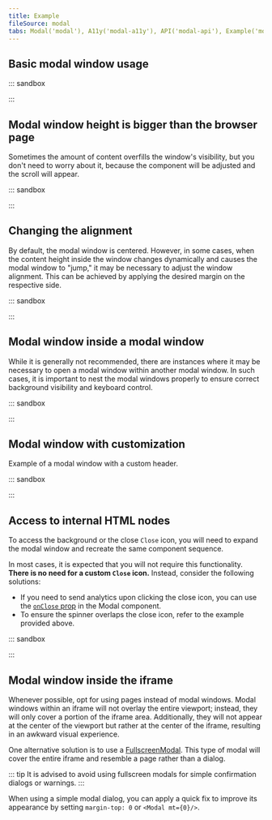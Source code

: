 ```yaml
---
title: Example
fileSource: modal
tabs: Modal('modal'), A11y('modal-a11y'), API('modal-api'), Example('modal-code'), Changelog('modal-changelog')
---
```


## Basic modal window usage

::: sandbox

<script lang="tsx">
import React from 'react';
import Button from '@semcore/ui/button';
import Modal from '@semcore/ui/modal';
import { Text } from '@semcore/ui/typography';

const Demo = () => {
  const [visible, setVisible] = React.useState(false);
  const handleOpen = React.useCallback(() => setVisible(true), []);
  const handleClose = React.useCallback(() => setVisible(false), []);

  return (
    <React.Fragment>
      <Button use='primary' onClick={handleOpen}>
        Open modal
      </Button>
      <Modal visible={visible} onClose={handleClose}>
        <Modal.Title>Do you want to save your changes?</Modal.Title>
        <Text size={200} mb={4} tag='p'>
          Your changes will be lost if you don't save them.
        </Text>
        <Button use='primary' theme='success' size='l' onClick={handleClose}>
          Save changes
        </Button>
        <Button size='l' ml={2} onClick={handleClose}>
          Don't save
        </Button>
      </Modal>
    </React.Fragment>
  );
};

</script>

:::

## Modal window height is bigger than the browser page

Sometimes the amount of content overfills the window's visibility, but you don't need to worry about it, because the component will be adjusted and the scroll will appear.

::: sandbox

<script lang="tsx">
import React from 'react';
import Button from '@semcore/ui/button';
import Modal from '@semcore/ui/modal';
import { Flex } from '@semcore/ui/flex-box';

const loremSting =
  'Lorem ipsum dolor sit amet, consectetur adipisicing elit. Ducimus\n' +
  '          facere iste praesentium quae quia repudiandae tempore! Assumenda\n' +
  '          consequatur cum ducimus, fuga incidunt necessitatibus nulla odit\n' +
  '          placeat praesentium quidem rerum vero? Lorem ipsum dolor sit amet,\n' +
  '          consectetur adipisicing elit. Ducimus facere iste praesentium quae\n' +
  '          quia repudiandae tempore';

class Demo extends React.PureComponent {
  state = { visible: false };
  onVisibleChange = (visible) => this.setState({ visible });
  openModal = () => this.onVisibleChange(true);
  closeModal = () => this.onVisibleChange(false);

  render() {
    const { visible } = this.state;
    return (
      <React.Fragment>
        <Button use='primary' onClick={this.openModal}>
          Open modal
        </Button>
        <Modal visible={visible} onClose={this.closeModal} w={500}>
          <div style={{ fontSize: '16px' }}>
            {Array(6)
              .fill(0)
              .map(() => loremSting)}

            <Flex justifyContent='center' mt={8}>
              <Button use='primary' theme='success' size='l' onClick={this.closeModal}>
                Got it!
              </Button>
            </Flex>
          </div>
        </Modal>
      </React.Fragment>
    );
  }
}


</script>

:::

## Changing the alignment

By default, the modal window is centered. However, in some cases, when the content height inside the window changes dynamically and causes the modal window to "jump," it may be necessary to adjust the window alignment. This can be achieved by applying the desired margin on the respective side.

::: sandbox

<script lang="tsx">
import React, { useEffect, useState } from 'react';
import Button from '@semcore/ui/button';
import Modal from '@semcore/ui/modal';

const DEFAULT_TEXT =
  'Lorem ipsum dolor sit amet, consectetur adipisicing elit. A ab atque commodi corporis culpa, eius error impedit itaque minus nemo nostrum numquam odio omnis sapiente soluta temporibus vel voluptatibus? Exercitationem?';

const Demo = () => {
  const [visible, setVisible] = useState(false);
  const [text, setText] = useState(DEFAULT_TEXT);
  useEffect(() => {
    const timer = setInterval(() => {
      if (text.length > 5000) {
        setText(DEFAULT_TEXT);
      } else {
        setText(text + text);
      }
    }, 1000);
    return () => {
      clearInterval(timer);
    };
  }, [text]);
  return (
    <React.Fragment>
      <Button use='primary' onClick={() => setVisible(true)}>
        Open modal
      </Button>
      <Modal mt={0} w={500} visible={visible} onClose={() => setVisible(false)}>
        {text}
      </Modal>
    </React.Fragment>
  );
};


</script>

:::

## Modal window inside a modal window

While it is generally not recommended, there are instances where it may be necessary to open a modal window within another modal window. In such cases, it is important to nest the modal windows properly to ensure correct background visibility and keyboard control.

::: sandbox

<script lang="tsx">
import React, { useState } from 'react';
import Button from '@semcore/ui/button';
import Modal from '@semcore/ui/modal';
import { Text } from '@semcore/ui/typography';

const Demo = () => {
  const [visible, setVisible] = useState(false);
  const [secondVisible, setSecondVisible] = useState(false);

  const handleOpen = () => setVisible(true);
  const handleClose = () => setVisible(false);

  const handleSecondOpen = () => setSecondVisible(true);
  const handleSecondClose = () => setSecondVisible(false);

  return (
    <>
      <Button use='primary' onClick={handleOpen}>
        Open modal
      </Button>
      <Modal visible={visible} onClose={handleClose}>
        <Text size={200} mb={3} tag='p'>
          Open one more window
        </Text>
        <Button use='primary' onClick={handleSecondOpen}>
          Open modal
        </Button>
      </Modal>
      <Modal visible={secondVisible} onClose={handleSecondClose}>
        <Text size={200} mb={3} tag='p'>
          Your changes will be lost if you don't save them.
        </Text>
        <Button use='primary' theme='success' onClick={handleSecondClose}>
          Save changes
        </Button>
        <Button ml={2} onClick={handleSecondClose}>
          Cancel
        </Button>
      </Modal>
    </>
  );
};


</script>

:::

## Modal window with customization

Example of a modal window with a custom header.

::: sandbox

<script lang="tsx">
import React from 'react';
import Modal from '@semcore/ui/modal';
import Button from '@semcore/ui/button';
import { Flex } from '@semcore/ui/flex-box';
import { Text } from '@semcore/ui/typography';
import CloseM from '@semcore/ui/icon/Close/m';
import CheckM from '@semcore/ui/icon/Check/m';
import ChevronRightM from '@semcore/ui/icon/ChevronRight/m';
import ChevronLeftM from '@semcore/ui/icon/ChevronLeft/m';
import styled from 'styled-components';

const MAP_NAVIGATION = {
  1: 'Domain settings',
  2: 'Device and Location',
  3: 'Competitors',
  4: 'Keywords',
};

const Tab = styled(Flex)`
  cursor: pointer;
  box-shadow: inset -12px 0 20px -16px rgba(0, 0, 0, 0.65);
  border-bottom: 1px solid #fff;
  &:last-child {
    border-bottom: 0;
  }
  ${({ selected }) => (selected ? 'background: #fff; color: #333;' : 'color: #fff')};
`;

const NavigationItem = ({ onClick, value, stepNavigation }) => (
  <Tab
    onClick={onClick}
    selected={value === stepNavigation}
    p='12px 10px 12px 0'
    alignItems='center'
  >
    <Flex w='40px' h='16px' inline justifyContent='center' alignItems='center'>
      {stepNavigation === value ? <CheckM /> : value}
    </Flex>
    <Text size={200}>{MAP_NAVIGATION[value]}</Text>
  </Tab>
);

class Demo extends React.PureComponent {
  state = { visible: false, stepNavigation: 1 };
  onVisibleChange = (visible) => this.setState({ visible });
  closeModal = () => this.onVisibleChange(false);
  openModal = () => this.onVisibleChange(true);

  updateStepNavigation = (step) => {
    MAP_NAVIGATION[step] && this.setState({ stepNavigation: step });
  };

  handleItemClick = (value) => () => {
    this.setState({ stepNavigation: value });
  };

  render() {
    const { visible, stepNavigation } = this.state;

    return (
      <React.Fragment>
        <Button use='primary' onClick={this.openModal}>
          Open Wizard
        </Button>
        <Modal
          visible={visible}
          onClose={this.closeModal}
          closable={false}
          p={0}
          wMax={800}
          wMin={400}
          w='100%'
        >
          <Flex
            direction='column'
            style={{
              position: 'absolute',
              top: '40px',
              left: '-160px',
              width: '160px',
              background: '#64787E',
              borderRadius: '8px 0 0 8px',
              overflow: 'hidden',
            }}
          >
            <NavigationItem
              onClick={this.handleItemClick(1)}
              value={1}
              stepNavigation={stepNavigation}
            />
            <NavigationItem
              onClick={this.handleItemClick(2)}
              value={2}
              stepNavigation={stepNavigation}
            />
            <NavigationItem
              onClick={this.handleItemClick(3)}
              value={3}
              stepNavigation={stepNavigation}
            />
            <NavigationItem
              onClick={this.handleItemClick(4)}
              value={4}
              stepNavigation={stepNavigation}
            />
          </Flex>

          <Flex
            alignItems='center'
            justifyContent='space-between'
            h={40}
            style={{
              background: '#2074b2',
              color: '#fff',
              borderRadius: '6px 6px 0 0',
            }}
          >
            <span />
            <Text size={200}>POSITION TRACKING SETTINGS</Text>
            <CloseM
              title='Close'
              onClick={() => this.closeModal()}
              mr={2}
              style={{ cursor: 'pointer' }}
            />
          </Flex>
          <Flex direction='column' p='16px 32px 32px'>
            <Text size={500}>{MAP_NAVIGATION[stepNavigation]}</Text>
            <Flex
              h='200px'
              w='100%'
              style={{ background: '#ccc' }}
              justifyContent='center'
              alignItems='center'
            >
              <Text size={500}>Content</Text>
            </Flex>
            <Flex justifyContent='space-between' mt={4}>
              <Text
                size={200}
                color='light-blue'
                style={{ cursor: 'pointer' }}
                onClick={() => this.updateStepNavigation(stepNavigation - 1)}
              >
                {MAP_NAVIGATION[stepNavigation - 1] && (
                  <ChevronLeftM mr={1} style={{ verticalAlign: 'middle' }} />
                )}
                {MAP_NAVIGATION[stepNavigation - 1]}
              </Text>

              <Text
                size={200}
                color='light-blue'
                style={{ cursor: 'pointer' }}
                onClick={() => this.updateStepNavigation(stepNavigation + 1)}
              >
                {MAP_NAVIGATION[stepNavigation + 1]}
                {MAP_NAVIGATION[stepNavigation + 1] && (
                  <ChevronRightM ml={1} style={{ verticalAlign: 'middle' }} />
                )}
              </Text>
            </Flex>
          </Flex>
        </Modal>
      </React.Fragment>
    );
  }
}


</script>

:::

## Access to internal HTML nodes

To access the background or the close `Close` icon, you will need to expand the modal window and recreate the same component sequence.

In most cases, it is expected that you will not require this functionality. **There is no need for a custom `Close` icon.** Instead, consider the following solutions:

- If you need to send analytics upon clicking the close icon, you can use the [`onClose` prop](/components/modal/modal-api/#IModalProps.onClose) in the Modal component.
- To ensure the spinner overlaps the close icon, refer to the example provided above.

::: sandbox

<script lang="tsx">
import React from 'react';
import Modal from '@semcore/ui/modal';
import Button from '@semcore/ui/button';

const overlayStyles = { background: 'rgba(255, 147, 253, .75)' };
const closeStyles = {
  fontSize: '20px',
};

export default class Demo extends React.Component {
  state = {
    visible: false,
  };

  handleClose = () => this.setState({ visible: false });

  handleOpen = () => this.setState({ visible: true });

  render() {
    const { visible } = this.state;
    return (
      <React.Fragment>
        <Button onClick={this.handleOpen}>Open modal</Button>
        <Modal visible={visible} closable={false} onClose={this.handleClose}>
          <Modal.Overlay style={overlayStyles}>
            <Modal.Window wMax='400px' px={5} py={2.5}>
              <Modal.Close style={closeStyles}>🦄</Modal.Close>
              <h1>Lorem Title</h1>
              <p>
                Lorem ipsum dolor sit amet, consectetur adipisicing elit. Animi, autem blanditiis
                consectetur distinctio dolorem ducimus earum facere fuga laudantium magni odit
                officia porro provident quas quia sed sint voluptatum. Nesciunt!
              </p>
              <Button use='primary' theme='danger' onClick={this.handleClose}>
                Close me!
              </Button>
            </Modal.Window>
          </Modal.Overlay>
        </Modal>
      </React.Fragment>
    );
  }
}
</script>

:::

## Modal window inside the iframe

Whenever possible, opt for using pages instead of modal windows. Modal windows within an iframe will not overlay the entire viewport; instead, they will only cover a portion of the iframe area. Additionally, they will not appear at the center of the viewport but rather at the center of the iframe, resulting in an awkward visual experience.

One alternative solution is to use a [FullscreenModal](/components/fullscreen-modal). This type of modal will cover the entire iframe and resemble a page rather than a dialog.

::: tip
It is advised to avoid using fullscreen modals for simple confirmation dialogs or warnings.
:::

When using a simple modal dialog, you can apply a quick fix to improve its appearance by setting `margin-top: 0` or `<Modal mt={0}/>`.
